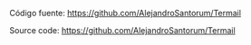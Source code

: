 Código fuente: https://github.com/AlejandroSantorum/Termail

Source code: https://github.com/AlejandroSantorum/Termail
